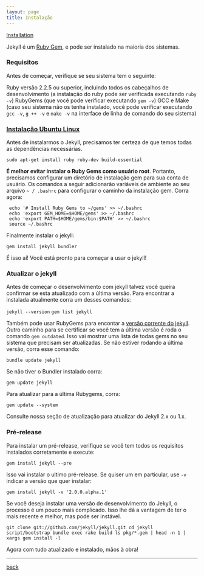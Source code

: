 ```yaml
---
layout: page
title: Instalação
---
```


[Installation](https://jekyllrb.com/docs/installation/)

Jekyll é um [Ruby Gem](http://guides.rubygems.org/rubygems-basics/), e pode ser instalado na maioria dos sistemas.

### Requisitos

Antes de começar, verifique se seu sistema tem o seguinte:

Ruby versão 2.2.5 ou superior, incluindo todos os cabeçalhos de desenvolvimento (a instalação do ruby pode ser verificada executando `ruby -v`)
RubyGems (que você pode verificar executando `gem -v`)
GCC e Make (caso seu sistema não os tenha instalado, você pode verificar executando `gcc -v`, `g ++ -v` e `make -v` na interface de linha de comando do seu sistema)

### [Instalação Ubuntu Linux](https://jekyllrb.com/docs/installation/#ubuntu)

Antes de instalarmos o Jekyll, precisamos ter certeza de que temos todas as dependências necessárias.

`sudo apt-get install ruby ruby-dev build-essential`

__É melhor evitar instalar o Ruby Gems como usuário root__. Portanto, precisamos configurar um diretório de instalação gem para sua conta de usuário. Os comandos a seguir adicionarão variáveis de ambiente ao seu arquivo `~ / .bashrc` para configurar o caminho da instalação gem. Corra agora:

```
 echo '# Install Ruby Gems to ~/gems' >> ~/.bashrc
 echo 'export GEM_HOME=$HOME/gems' >> ~/.bashrc
 echo 'export PATH=$HOME/gems/bin:$PATH' >> ~/.bashrc
 source ~/.bashrc
```

Finalmente instalar o jekyll:

`gem install jekyll bundler`

É isso aí! Você está pronto para começar a usar o jekyll!

### Atualizar o jekyll

Antes de começar o desenvolvimento com jekyll talvez você queira confirmar se esta atualizado com a última versão. Para encontrar a instalada atualmente corra um desses comandos:

`jekyll --version`
`gem list jekyll`

Também pode usar RubyGems para encontar a [versão corrente do jekyll](https://rubygems.org/gems/jekyll). Outro caminho para se certificar se você tem a última versão é roda o comando `gem outdated`. Isso vai mostrar uma lista de todas gems no seu sistema que precisam ser atualizadas. Se não estiver rodando a última versão, corra esse comando:

`bundle update jekyll`

Se não tiver o Bundler instalado corra:

`gem update jekyll`

Para atualizar para a última Rubygems, corra:

`gem update --system`

Consulte nossa seção de atualização para atualizar do Jekyll 2.x ou 1.x.


### Pré-release

Para instalar um pré-release, verifique se você tem todos os requisitos instalados corretamente e execute:

`gem install jekyll --pre`

Isso vai instalar o ultimo pré-release. Se quiser um em particular, use `-v` indicar a versão que quer instalar:

`gem install jekyll -v '2.0.0.alpha.1'`

Se você deseja instalar uma versão de desenvolvimento do Jekyll, o processo é um pouco mais complicado. Isso lhe dá a vantagem de ter o mais recente e melhor, mas pode ser instável.

`git clone git://github.com/jekyll/jekyll.git
cd jekyll
script/bootstrap
bundle exec rake build
ls pkg/*.gem | head -n 1 | xargs gem install -l`

Agora com tudo atualizado e instalado, mãos à obra!

***
[back](./)
